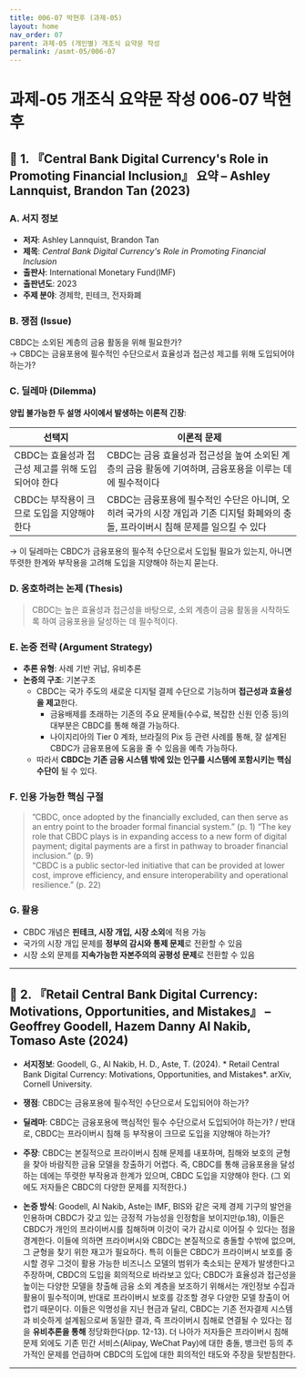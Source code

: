 ```yaml
---
title: 006-07 박현후 (과제-05)
layout: home
nav_order: 07
parent: 과제-05 (개인별) 개조식 요약문 작성
permalink: /asmt-05/006-07
---
```


# 과제-05 개조식 요약문 작성 006-07 박현후 

## 📘 1. 『Central Bank Digital Currency's Role in Promoting Financial Inclusion』 요약 – Ashley Lannquist, Brandon Tan (2023)

### A. 서지 정보  
- **저자**: Ashley Lannquist, Brandon Tan  
- **제목**: *Central Bank Digital Currency's Role in Promoting Financial Inclusion*  
- **출판사**: International Monetary Fund(IMF)   
- **출판년도**: 2023  
- **주제 분야**: 경제학, 핀테크, 전자화폐


### B. 쟁점 (Issue)  
CBDC는 소외된 계층의 금융 활동을 위해 필요한가?  
→ CBDC는 금융포용에 필수적인 수단으로서 효율성과 접근성 제고를 위해 도입되어야 하는가?  


### C. 딜레마 (Dilemma)  
**양립 불가능한 두 설명 사이에서 발생하는 이론적 긴장**:

| 선택지 | 이론적 문제 |
|--------|-------------|
| CBDC는 효율성과 접근성 제고를 위해 도입되어야 한다 | CBDC는 금융 효율성과 접근성을 높여 소외된 계층의 금융 활동에 기여하며, 금융포용을 이루는 데에 필수적이다 |
| CBDC는 부작용이 크므로 도입을 지양해야 한다 | CBDC는 금융포용에 필수적인 수단은 아니며, 오히려 국가의 시장 개입과 기존 디지털 화폐와의 충돌, 프라이버시 침해 문제를 일으킬 수 있다 |

→ 이 딜레마는 CBDC가 금융포용의 필수적 수단으로서 도입될 필요가 있는지, 아니면 뚜렷한 한계와 부작용을 고려해 도입을 지양해야 하는지 묻는다. 


### D. 옹호하려는 논제 (Thesis)  
> CBDC는 높은 효율성과 접근성을 바탕으로, 소외 계층이 금융 활동을 시작하도록 하여 금융포용을 달성하는 데 필수적이다. 

### E. 논증 전략 (Argument Strategy)  
- **추론 유형**: 사례 기반 귀납, 유비추론 
- **논증의 구조**:
  기본구조
  - CBDC는 국가 주도의 새로운 디지털 결제 수단으로 기능하며 **접근성과 효율성을 제고**한다.   
    - 금융배제를 초래하는 기존의 주요 문제들(수수료, 복잡한 신원 인증 등)의 대부분은 CBDC를 통해 해결 가능하다. 
    - 나이지리아의 Tier 0 계좌, 브라질의 Pix 등 관련 사례를 통해, 잘 설계된 CBDC가 금융포용에 도움을 줄 수 있음을 예측 가능하다.  
  - 따라서 **CBDC는 기존 금융 시스템 밖에 있는 인구를 시스템에 포함시키는 핵심 수단이** 될 수 있다. 


### F. 인용 가능한 핵심 구절
> ”CBDC, once adopted by the financially excluded, can then serve as an entry point to the broader formal financial system.” (p. 1) 
> “The key role that CBDC plays is in expanding access to a new form of digital payment; digital payments are a first in pathway to broader financial inclusion.” (p. 9)  
> “CBDC is a public sector-led initiative that can be provided at lower cost, improve efficiency, and ensure interoperability and operational resilience.” (p. 22)


### G. 활용
- CBDC 개념은 **핀테크, 시장 개입, 시장 소외**에 적용 가능   
- 국가의 시장 개입 문제를 **정부의 감시와 통제 문제**로 전환할 수 있음  
- 시장 소외 문제를 **지속가능한 자본주의의 공평성 문제**로 전환할 수 있음

---

## 📘 2. 『Retail Central Bank Digital Currency: Motivations, Opportunities, and Mistakes』 – Geoffrey Goodell, Hazem Danny Al Nakib, Tomaso Aste (2024)

- **서지정보**: Goodell, G., Al Nakib, H. D., Aste, T. (2024). * Retail Central Bank Digital Currency: Motivations, Opportunities, and Mistakes*. arXiv, Cornell University.

- **쟁점**: CBDC는 금융포용에 필수적인 수단으로서 도입되어야 하는가? 
- **딜레마**: CBDC는 금융포용에 핵심적인 필수 수단으로서 도입되어야 하는가? / 반대로, CBDC는 프라이버시 침해 등 부작용이 크므로 도입을 지양해야 하는가? 
- **주장**: CBDC는 본질적으로 프라이버시 침해 문제를 내포하며, 침해와 보호의 균형을 찾아 바람직한 금융 모델을 창출하기 어렵다. 즉, CBDC를 통해 금융포용을 달성하는 데에는 뚜렷한 부작용과 한계가 있으며, CBDC 도입을 지양해야 한다. (그 외에도 저자들은 CBDC의 다양한 문제를 지적한다.)
- **논증 방식**: Goodell, Al Nakib, Aste는 IMF, BIS와 같은 국제 경제 기구의 발언을 인용하며 CBDC가 갖고 있는 긍정적 가능성을 인정함을 보이지만(p.18), 이들은 CBDC가 개인의 프라이버시를 침해하며 이것이 국가 감시로 이어질 수 있다는 점을 경계한다. 이들에 의하면 프라이버시와 CBDC는 본질적으로 충돌할 수밖에 없으며, 그 균형을 찾기 위한 재고가 필요하다. 특히 이들은 CBDC가 프라이버시 보호를 중시할 경우 그것이 활용 가능한 비즈니스 모델의 범위가 축소되는 문제가 발생한다고 주장하며, CBDC의 도입을 회의적으로 바라보고 있다; CBDC가 효율성과 접근성을 높이는 다양한 모델을 창출해 금융 소외 계층을 보조하기 위해서는 개인정보 수집과 활용이 필수적이며, 반대로 프라이버시 보호를 강조할 경우 다양한 모델 창출이 어렵기 때문이다. 이들은 익명성을 지닌 현금과 달리, CBDC는 기존 전자결제 시스템과 비슷하게 설계됨으로써 동일한 결과, 즉 프라이버시 침해로 연결될 수 있다는 점을 **유비추론을 통해** 정당화한다(pp. 12-13). 더 나아가 저자들은 프라이버시 침해 문제 외에도 기존 민간 서비스(Alipay, WeChat Pay)에 대한 충돌, 뱅크런 등의 추가적인 문제를 언급하며 CBDC의 도입에 대한 회의적인 태도와 주장을 뒷받침한다. 


---

